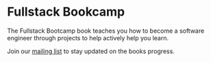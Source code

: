 # Fullstack Bookcamp

The Fullstack Bootcamp book teaches you how to become a software engineer through projects to help actively help you learn. 

Join our [mailing list](http://eepurl.com/cW_Xjr) to stay updated on the books progress.

